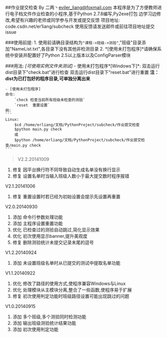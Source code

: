 ##作业提交检查                                               By 二两丶<eviler_liang@foxmail.com>
	本程序是为了方便教师进行电子档文件作业检查的小程序,基于Python 2.7.8编写,Py2exe打包
	边学习边修改,希望有兴趣的老师或同学参与开发或提交反馈
	项目地址:	code.csdn.net/er1iang/subcheck
	使用反馈请发送邮件或前往项目地址提交issue

###使用前提:
	1. 使用前请确目录结构为`"课程->班级->测验"`,"班级"目录添加"NameList.txt",各目录下没有其他非检测目录
	2. *[使用未打包程序]*请确保系统中安装并配置好了Python 2.5以上版本以及ConfigParser模块

###用法:   *[可使用实例文件夹测试]*
	- 使用未打包程序*[Windows下]*:
		双击运行dist目录下"check.bat"进行检查
		双击运行dist目录下"reset.bat"进行重置
	**注：dist为已打包好的程序目录,可单独分离出来**

	- [使用未打包程序]
	命令:
		`check 检查当前所有班级未检查的测验`
		`reset  重置设置`
	例:
	```
	Linux:
		$cd /home/erliang/文档/PythonProject/subcheck/作业提交检查
		$python main.py check
		或
		$python /home/erliang/文档/PythonProject/subcheck/作业提交检查/main.py check
	```


>V2.2.20141009
1. 修复 因平台换行符不同导致自动生成名单没有换行显示
2. 修复 设置名单时当输入班级人数小于最大提交数时程序报错

V2.1.20141006
1. 修复 重置设置时若已经为初始设置会提示先设置再重置
		
V2.0.20140930
1. 添加 命令行参数处理功能
2. 添加 主程序设置重置功能
3. 优化 已检查过的测验自动跳过,简化显示效果
4. 优化 初次使用显示banner,提升美观度
5. 修复 删除测验统计未提交记录末尾的逗号

V1.2.20140924
1. 添加 未设置班级名单时从已提交的测试中提取名单功能

V1.1.20140922
1. 优化 修改了路径的使用方式,使程序兼容Windows与Linux
2. 优化 处理模块从主模块分离,整合了一些函数,使程序易于扩展
2. 修复 初次使用判定功能时班级路径设置可能出现跳过的问题

V1.0.20140915
1. 添加 多个班级,多个测验同时检测功能
2. 添加 输出班级测验统计结果功能
3. 添加 初次使用判定功能
